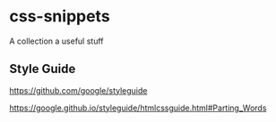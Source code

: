# css-snippets
A collection a useful stuff

## Style Guide
https://github.com/google/styleguide

https://google.github.io/styleguide/htmlcssguide.html#Parting_Words
